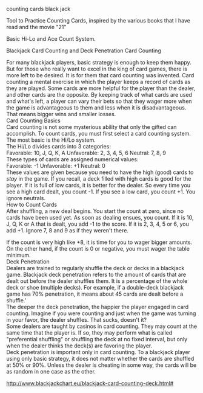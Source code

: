counting cards black jack

Tool to Practice Counting Cards, inspired by the various books that I have read and the movie "21"

Basic Hi-Lo and Ace Count System.

Blackjack Card Counting and Deck Penetration
Card Counting  

For many blackjack players, basic strategy is enough to keep them happy. But for those who really want to excel in the king of card games, there is more left to be desired. It is for them that card counting was invented.
Card counting a mental exercise in which the player keeps a record of cards as they are played. Some cards are more helpful for the player than the dealer, and other cards are the opposite. By keeping track of what cards are used and what's left, a player can vary their bets so that they wager more when the game is advantageous to them and less when it is disadvantageous. That means bigger wins and smaller losses.  
Card Counting Basics  
Card counting is not some mysterious ability that only the gifted can accomplish. To count cards, you must first select a card counting system. The most basic is the Hi/Lo system.  
The Hi/Lo divides cards into 3 categories:  
Favorable: 10, J, Q, K, A Unfavorable: 2, 3, 4, 5, 6 Neutral: 7, 8, 9  
These types of cards are assigned numerical values:  
Favorable: -1 Unfavorable: +1 Neutral: 0  
These values are given because you need to have the high (good) cards to *stay* in the game. If you recall, a deck filled with high cards is good for the player. If it is full of low cards, it is better for the dealer. So every time you see a high card dealt, you count -1. If you see a low card, you count +1. You ignore neutrals.  
How to Count Cards  
After shuffling, a new deal begins. You start the count at zero, since no cards have been used yet. As soon as dealing ensues, you count. If it is 10, J, Q, K or A that is dealt, you add -1 to the score. If it is 2, 3, 4, 5 or 6, you add +1. Ignore 7, 8 and 9 as if they weren't there.  

If the count is very high like +8, it is time for you to wager bigger amounts. On the other hand, if the count is 0 or negative, you must wager the table minimum.  
Deck Penetration  
Dealers are trained to regularly shuffle the deck or decks in a blackjack game. Blackjack deck penetration refers to the amount of cards that are dealt out before the dealer shuffles them. It is a percentage of the whole deck or shoe (multiple decks). For example, if a double-deck blackjack game has 70% penetration, it means about 45 cards are dealt before a shuffle.'  
The deeper the deck penetration, the happier the player engaged in card counting. Imagine if you were counting and just when the game was turning in your favor, the dealer shuffles. That sucks, doesn't it?  
Some dealers are taught by casinos in card counting. They may count at the same time that the player is. If so, they may perform what is called "preferential shuffling" or shuffling the deck at no fixed interval, but only when the dealer thinks the deck(s) are favoring the player.  
Deck penetration is important only in card counting. To a blackjack player using only basic strategy, it does not matter whether the cards are shuffled at 50% or 90%. Unless the dealer is cheating in some way, the cards will be as random in one case as the other.  

http://www.blackjackchart.eu/blackjack-card-counting-deck.html# 